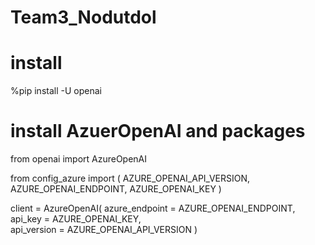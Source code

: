 # Team3_Nodutdol

# install
%pip install -U openai

# install AzuerOpenAI and packages
from openai import AzureOpenAI

from config_azure import (
    AZURE_OPENAI_API_VERSION,
    AZURE_OPENAI_ENDPOINT,
    AZURE_OPENAI_KEY
)

client = AzureOpenAI(
  azure_endpoint = AZURE_OPENAI_ENDPOINT,
  api_key = AZURE_OPENAI_KEY,  
  api_version = AZURE_OPENAI_API_VERSION
)